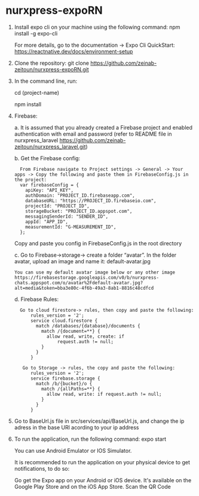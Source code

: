 # nurxpress-expoRN

1.  Install expo cli on your machine using the following command:
    npm install -g expo-cli

    For more details, go to the documentation -> Expo Cli QuickStart:
    https://reactnative.dev/docs/environment-setup

2.  Clone the repository:
    git clone https://github.com/zeinab-zeitoun/nurxpress-expoRN.git

3.  In the command line, run:

    cd (project-name)

    npm install

4.  Firebase:

    a. It is assumed that you already created a Firebase project and enabled authentication with email and password (refer to README file in nurxpress_laravel https://github.com/zeinab-zeitoun/nurxpress_laravel.git)

    b. Get the Firebase config:

          From Firebase navigate to Project settings -> General -> Your apps -> Copy the following and paste them in FirebaseConfig.js in the project:
          var firebaseConfig = {
            apiKey: "API_KEY",
            authDomain: "PROJECT_ID.firebaseapp.com",
            databaseURL: "https://PROJECT_ID.firebaseio.com",
            projectId: "PROJECT_ID",
            storageBucket: "PROJECT_ID.appspot.com",
            messagingSenderId: "SENDER_ID",
            appId: "APP_ID",
            measurementId: "G-MEASUREMENT_ID",
          };

    Copy and paste you config in FirebaseConfig.js in the root directory
    
    c. Go to Firebase->storage-> create a folder “avatar”. In the folder avatar, upload an image and name it: default-avatar.jpg

        You can use my default avatar image below or any other image
        https://firebasestorage.googleapis.com/v0/b/nurxpress-chats.appspot.com/o/avatar%2Fdefault-avatar.jpg?alt=media&token=bba3e80c-4f6b-49a3-8ab1-8816c48cdfcd

    d. Firebase Rules:

          Go to cloud firestore-> rules, then copy and paste the following:
              rules_version = '2';
              service cloud.firestore {
                match /databases/{database}/documents {
                  match /{document=**} {
                    allow read, write, create: if
                        request.auth != null;
                  }
                }
              }

           Go to Storage -> rules, the copy and paste the following:
              rules_version = '2';
              service firebase.storage {
                match /b/{bucket}/o {
                  match /{allPaths=**} {
                    allow read, write: if request.auth != null;
                  }
                }
              }

5.  Go to BaseUrl.js file in src/services/api/BaseUrl.js, and change the ip adress in the base URl acording to your ip address

6.  To run the application, run the following command:
    expo start

    You can use Android Emulator or IOS Simulator.

    It is recommended to run the application on your physical device to get notifications, to do so:

    Go get the Expo app on your Android or iOS device. It's available on the Google Play Store and on the iOS App Store.
    Scan the QR Code
